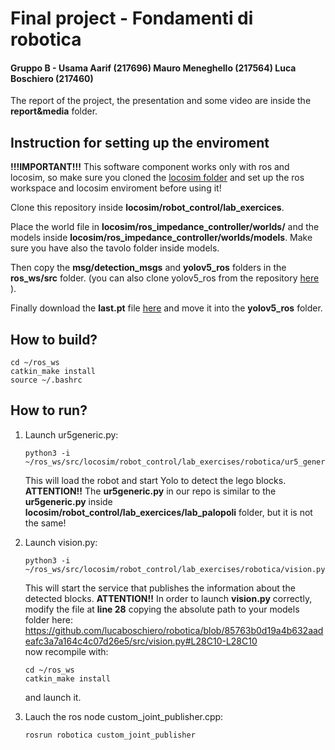 # Final project - Fondamenti di robotica
#### Gruppo B - Usama Aarif (217696) Mauro Meneghello (217564) Luca Boschiero (217460)

The report of the project, the presentation and some video are inside the **report&media** folder.


## Instruction for setting up the enviroment
**!!!IMPORTANT!!!**
This software component works only with ros and locosim, so make sure you cloned the [locosim folder](https://github.com/mfocchi/locosim) and set up the ros workspace and locosim enviroment before using it!

Clone this repository inside **locosim/robot_control/lab_exercices**.

Place the world file in **locosim/ros_impedance_controller/worlds/** and the models inside **locosim/ros_impedance_controller/worlds/models**. Make sure you have also the tavolo folder inside models.

Then copy the **msg/detection_msgs** and **yolov5_ros** folders in the **ros_ws/src** folder. (you can also clone yolov5_ros from the repository [here](https://github.com/mats-robotics/yolov5_ros) ).

Finally download the **last.pt** file [here](https://github.com/mfocchi/locosim) and move it into the **yolov5_ros** folder.

## How to build?

```
cd ~/ros_ws
catkin_make install
source ~/.bashrc
```


## How to run?

1. 	Launch ur5generic.py:
	```
	python3 -i ~/ros_ws/src/locosim/robot_control/lab_exercises/robotica/ur5_generic.py
	```
	This will load the robot and start Yolo to detect the lego blocks.
	**ATTENTION!!** The **ur5generic.py** in our repo is similar to the **ur5generic.py** inside **locosim/robot_control/lab_exercices/lab_palopoli** folder, but it is not the same! 
	
2. 	Launch vision.py:
	```
	python3 -i ~/ros_ws/src/locosim/robot_control/lab_exercises/robotica/vision.py
	```
	This will start the service that publishes the information about the detected blocks.
	**ATTENTION!!** In order to launch **vision.py** correctly, modify the file at **line 28** copying the absolute path to your models folder here:
	<br>
 	https://github.com/lucaboschiero/robotica/blob/85763b0d19a4b632aadeafc3a7a164c4c07d26e5/src/vision.py#L28C10-L28C10
	<br>
 	now recompile with:
	```
	cd ~/ros_ws
	catkin_make install
	```
	and launch it.
	
4. 	Lauch the ros node custom_joint_publisher.cpp:
	```
	rosrun robotica custom_joint_publisher
	```
	
